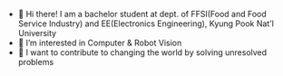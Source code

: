 - 👋 Hi there! I am a bachelor student at dept. of FFSI(Food and Food Service Industry) and EE(Electronics Engineering), Kyung Pook Nat'l University
- 👀 I’m interested in Computer & Robot Vision
- 🌱 I want to contribute to changing the world by solving unresolved problems


<!---
MH-JEON/MH-JEON is a ✨ special ✨ repository because its `README.md` (this file) appears on your GitHub profile.
You can click the Preview link to take a look at your changes.
--->
